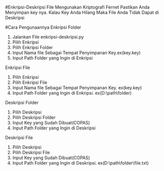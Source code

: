 #Enkripsi-Deskripsi File Mengunakan Kriptografi Fernet
Pastikan Anda Menyimpan key nya. Kalau Key Anda Hilang Maka File Anda Tidak Dapat di Deskripsi

#Cara Pengunaannya
Enkripsi Folder
1. Jalankan File enkripsi-deskripsi.py
2. Pilih Enkripsi
3. Pilih Enkripsi Folder
4. Input Nama file Sebagai Tempat Penyimpanan Key.ex(key.key)
5. Input Path Folder yang Ingin di Enkripsi

Enkripsi File
1. Pilih Enkripsi
2. Pilih Enkripsi File
3. Input Nama file Sebagai Tempat Penyimpanan Key. ex(key.key)
4. Input Path Folder yang Ingin di Enkripsi. ex(D:\path\folder)

Deskripsi Folder
1. Pilih Deskripsi
2. Pilih Deskripsi Folder
3. Input Key yang Sudah Dibuat(COPAS)
4. Input Path Folder yang Ingin di Deskripsi

Deskripsi File
1. Pilih Deskripsi
2. Pilih Deskripsi File
3. Input Key yang Sudah Dibuat(COPAS)
4. Input Path Folder yang Ingin di Deskripsi. ex(D:\path\folder\file.txt)
